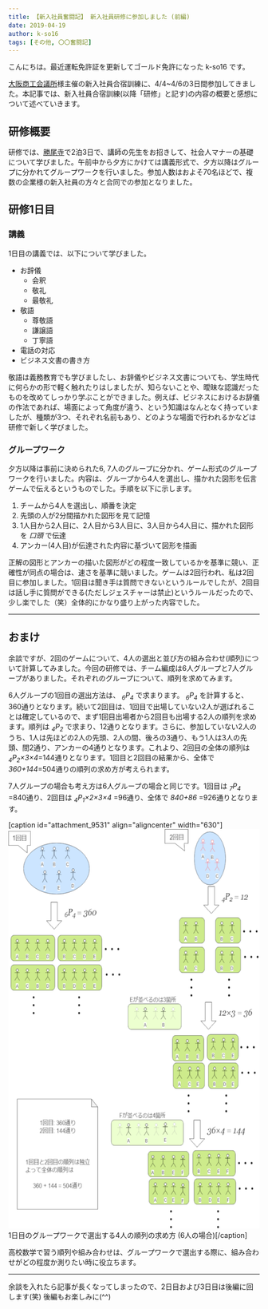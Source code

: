 ```yaml
---
title: 【新入社員奮闘記】 新入社員研修に参加しました (前編)
date: 2019-04-19
author: k-so16
tags: [その他, 〇〇奮闘記]
---
```


こんにちは。最近運転免許証を更新してゴールド免許になった k-so16 です。

[大阪商工会議所](http://www.osaka.cci.or.jp/)様主催の新入社員合宿訓練に、4/4~4/6の3日間参加してきました。本記事では、新入社員合宿訓練(以降「研修」と記す)の内容の概要と感想について述べていきます。

## 研修概要
研修では、[勝尾寺](http://www.katsuo-ji-temple.or.jp/)で2泊3日で、講師の先生をお招きして、社会人マナーの基礎について学びました。午前中から夕方にかけては講義形式で、夕方以降はグループに分かれてグループワークを行いました。参加人数はおよそ70名ほどで、複数の企業様の新入社員の方々と合同での参加となりました。

## 研修1日目
### 講義
1日目の講義では、以下について学びました。

- お辞儀
  - 会釈
  - 敬礼
  - 最敬礼
- 敬語
  - 尊敬語
  - 謙譲語
  - 丁寧語
- 電話の対応
- ビジネス文書の書き方

敬語は義務教育でも学びましたし、お辞儀やビジネス文書についても、学生時代に何らかの形で軽く触れたりはしましたが、知らないことや、曖昧な認識だったものを改めてしっかり学ぶことができました。例えば、ビジネスにおけるお辞儀の作法であれば、場面によって角度が違う、という知識はなんとなく持っていましたが、種類が3つ、それぞれ名前もあり、どのような場面で行われるかなどは研修で新しく学びました。

### グループワーク
夕方以降は事前に決められた6, 7人のグループに分かれ、ゲーム形式のグループワークを行いました。内容は、グループから4人を選出し、描かれた図形を伝言ゲームで伝えるというものでした。手順を以下に示します。

1. チームから4人を選出し、順番を決定
1. 先頭の人が2分間描かれた図形を見て記憶
1. 1人目から2人目に、2人目から3人目に、3人目から4人目に、描かれた図形を *口頭* で伝達
1. アンカー(4人目)が伝達された内容に基づいて図形を描画

正解の図形とアンカーの描いた図形がどの程度一致しているかを基準に競い、正確性が同点の場合は、速さを基準に競いました。ゲームは2回行われ、私は2回目に参加しました。1回目は聞き手は質問できないというルールでしたが、2回目は話し手に質問ができる(ただしジェスチャーは禁止)というルールだったので、少し楽でした（笑）全体的にかなり盛り上がった内容でした。

---

## おまけ
余談ですが、2回のゲームについて、4人の選出と並び方の組み合わせ(順列)について計算してみました。今回の研修では、チーム編成は6人グループと7人グループがありました。それぞれのグループについて、順列を求めてみます。

6人グループの1回目の選出方法は、 *<sub>6</sub>P<sub>4</sub>* で求まります。 *<sub>6</sub>P<sub>4</sub>* を計算すると、360通りとなります。続いて2回目は、1回目で出場していない2人が選ばれることは確定しているので、まず1回目出場者から2回目も出場する2人の順列を求めます。順列は *<sub>4</sub>P<sub>2</sub>* で求まり、12通りとなります。さらに、参加していない2人のうち、1人は先ほどの2人の先頭、2人の間、後ろの3通り、もう1人は3人の先頭、間2通り、アンカーの4通りとなります。これより、2回目の全体の順列は *<sub>4</sub>P<sub>2</sub>×3×4*=144通りとなります。1回目と2回目の結果から、全体で*360+144*=504通りの順列の求め方が考えられます。

7人グループの場合も考え方は6人グループの場合と同じです。1回目は *<sub>7</sub>P<sub>4</sub>* =840通り、2回目は *<sub>4</sub>P<sub>1</sub>×2×3×4* =96通り、全体で *840+86* =926通りとなります。

[caption id="attachment_9531" align="aligncenter" width="630"]<img src="images/new-employee-training-2019_prequel-1.png" alt="" width="630" height="800" class="size-full wp-image-9531" /> 1日目のグループワークで選出する4人の順列の求め方 (6人の場合)[/caption]

高校数学で習う順列や組み合わせは、グループワークで選出する際に、組み合わせがどの程度か測りたい時に役立ちます。

---

余談を入れたら記事が長くなってしまったので、2日目および3日目は後編に回します(笑) 後編もお楽しみに(^^)

